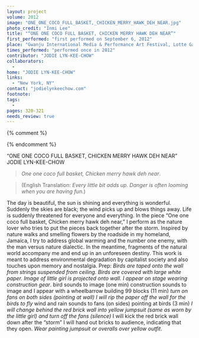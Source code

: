 ```yaml
---
layout: project
volume: 2012
image: "ONE_ONE_COCO_FULL_BASKET,_CHICKEN_MERRY_HAWK_DEH_NEAR.jpg"
photo_credit: "Inmi Lee"
title: "“ONE ONE COCO FULL BASKET, CHICKEN MERRY HAWK DEH NEAR”"
first_performed: "first performed on September 6, 2012"
place: "Gwanju International Media & Performance Art Festival, Lotte Gallery, Gwanju, South Korea"
times_performed: "performed once in 2012"
contributor: "JODIE LYN-KEE-CHOW"
collaborators: 
  - 
home: "JODIE LYN-KEE-CHOW"
links: 
  - "New York, NY"
contact: "jodielynkeechow.com"
footnote: 
tags: 
  - 
pages: 320-321
needs_review: true
---
```


{% comment %} 

{% endcomment %}

 “ONE ONE COCO FULL BASKET, CHICKEN MERRY HAWK DEH NEAR”  
 JODIE LYN-KEE-CHOW 
<blockquote>
<em>One one coco full basket, Chicken merry hawk deh near</em>.
</blockquote>
<blockquote>
(English Translation: <em>Every little bit adds up. Danger is often looming when you are having fun.</em>) 
</blockquote>
 The day is beautiful, the sun is shining and everything is wonderful. Suddenly the skies are black; the wind picks up and blows things away. Life is suddenly threatened for everyone and everything. In the piece “One one coco full basket, Chicken merry hawk deh near,” I perform as the nature lover who tries to put the pieces back together after the storm.  
 Inspired by nature walks and smelling flowers by the roadside in my homeland, Jamaica, I try to address global warming and the number one enemy, with the man versus nature dialectic. In the meantime, fragments of the natural world accompany me and end up in an unforeseen destiny.  
 This work is meant to address environmental degradation by capitalist society and also touches upon memory and nostalgia.  
 Prep: <em>Birds are taped onto the wall from strings suspended from ceiling.      		Birds are covered with large white paper.      </em> 
 <em>	Image of little girl is projected onto wall.     </em> 
 <em> 	I appear on stage wearing construction gear</em>.  
 bird sounds to image (one min) construction sounds to image and I appear with a wheelbarrow building 99 blocks (11 min) 
 	<em>turn on fans on both sides (pointing at wall) </em> 
 <em>	I will rip the paper off the wall for the birds to fly</em> 
 wind and rain sounds to fans (on sides) pointing at birds (3 min) 
 	<em>I will change behind the red brick wall into yellow jumpsuit (same as worn 			by the little girl) and turn off the fans (silence)</em> 
 I will kick the red brick wall down after the “storm” 
 I will hand out bricks to audience, indicating that they open.  
 <em>Wear painting jumpsuit or overalls over yellow outfit</em>.  
